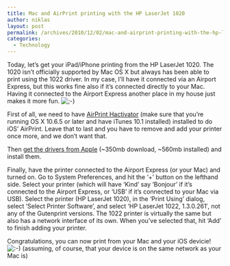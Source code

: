 ```yaml
---
title: Mac and AirPrint printing with the HP LaserJet 1020
author: niklas
layout: post
permalink: /archives/2010/12/02/mac-and-airprint-printing-with-the-hp-laserjet-1020/
categories:
  - Technology
---
```

Today, let&#8217;s get your iPad/iPhone printing from the HP LaserJet 1020. The 1020 isn&#8217;t officially supported by Mac OS X but always has been able to print using the 1022 driver. In my case, I&#8217;ll have it connected via an Airport Express, but this works fine also if it&#8217;s connected directly to your Mac. Having it connected to the Airport Express another place in my house just makes it more fun. <img src='http://blog.saers.com/wp-includes/images/smilies/icon_wink.gif' alt=';-)' class='wp-smiley' /> 

First of all, we need to have [AirPrint Hactivator][1] (make sure that you&#8217;re running OS X 10.6.5 or later and have iTunes 10.1 installed) installed to do iOS&#8217; AirPrint. Leave that to last and you have to remove and add your printer once more, and we don&#8217;t want that.

Then [get the drivers from Apple][2] (~350mb download, ~560mb installed) and install them.

Finally, have the printer connected to the Airport Express (or your Mac) and turned on. Go to System Preferences, and hit the &#8216;+&#8217; button on the lefthand side. Select your printer (which will have &#8216;Kind&#8217; say &#8216;Bonjour&#8217; if it&#8217;s connected to the Airport Express, or &#8216;USB&#8217; if it&#8217;s connected to your Mac via USB). Select the printer (HP LaserJet 1020), in the &#8216;Print Using&#8217; dialog, select &#8216;Select Printer Software&#8217;, and select &#8216;HP LaserJet 1022, 1.3.0.261&#8242;, not any of the Gutenprint versions. The 1022 printer is virtually the same but also has a network interface of its own. When you&#8217;ve selected that, hit &#8216;Add&#8217; to finish adding your printer.

Congratulations, you can now print from your Mac and your iOS devicie! <img src='http://blog.saers.com/wp-includes/images/smilies/icon_smile.gif' alt=':-)' class='wp-smiley' /> (assuming, of course, that your device is on the same network as your Mac is)

 [1]: http://netputing.com/airprinthacktivator/
 [2]: http://support.apple.com/kb/dl907